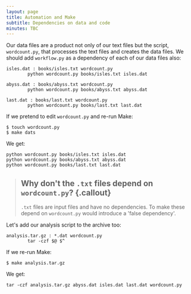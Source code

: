 ```yaml
---
layout: page
title: Automation and Make
subtitle: Dependencies on data and code
minutes: TBC
---
```


Our data files are a product not only of our text files but the script, `wordcount.py`, that processes the text files and creates the data files. We should add `workflow.py` as a dependency of each of our data files also:

~~~ {.make}
isles.dat : books/isles.txt wordcount.py
        python wordcount.py books/isles.txt isles.dat

abyss.dat : books/abyss.txt wordcount.py
        python wordcount.py books/abyss.txt abyss.dat

last.dat : books/last.txt wordcount.py
        python wordcount.py books/last.txt last.dat
~~~

If we pretend to edit `wordcount.py` and re-run Make:

~~~ {.bash}
$ touch wordcount.py
$ make dats
~~~

We get:

~~~ {.output}
python wordcount.py books/isles.txt isles.dat
python wordcount.py books/abyss.txt abyss.dat
python wordcount.py books/last.txt last.dat
~~~

> ## Why don't the `.txt` files depend on `wordcount.py`? {.callout}
>
> `.txt` files are input files and have no dependencies. To make these depend on `wordcount.py` would introduce a 'false dependency'.

Let's add our analysis script to the archive too:

~~~ {.make}
analysis.tar.gz : *.dat wordcount.py
        tar -czf $@ $^
~~~

If we re-run Make:

~~~ {.bash}
$ make analysis.tar.gz
~~~

We get:

~~~ {.output}
tar -czf analysis.tar.gz abyss.dat isles.dat last.dat wordcount.py
~~~

